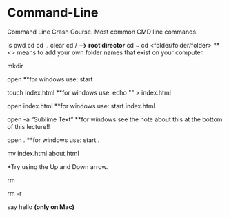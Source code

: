 # Command-Line
Command Line Crash Course. Most common CMD line commands. 

ls
pwd
cd 
cd ..
clear
cd / **—> root director**
cd ~
cd <folder/folder/folder> ** <> means to add your own folder names that exist on your computer.

mkdir <folder>
 
open <folder> **for windows use: start <folder>
 
touch index.html  **for windows use: echo "" > index.html
 
open index.html **for windows use: start index.html

open -a “Sublime Text”  **for windows see the note about this at the bottom of this lecture!!
 
open . **for windows use: start .
 
mv index.html about.html
 
*Try using the Up and Down arrow.
 
rm <file>
 
rm -r <folder>
 
say hello **(only on Mac)**
